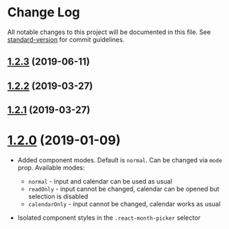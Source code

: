 # Change Log

All notable changes to this project will be documented in this file. See [standard-version](https://github.com/conventional-changelog/standard-version) for commit guidelines.

<a name="1.2.3"></a>
## [1.2.3](https://github.com/slavakisel/react-month-picker-input/compare/v1.2.2...v1.2.3) (2019-06-11)



<a name="1.2.2"></a>
## [1.2.2](https://github.com/slavakisel/react-month-picker-input/compare/v1.2.1...v1.2.2) (2019-03-27)



<a name="1.2.1"></a>
## [1.2.1](https://github.com/slavakisel/react-month-picker-input/compare/v1.1.6...v1.2.1) (2019-03-27)



<a name="1.2.0"></a>
# [1.2.0](https://github.com/slavakisel/react-month-picker-input/compare/v1.1.6...v1.2.0) (2019-01-09)

* Added component modes. Default is `normal`. Can be changed via `mode` prop. Available modes:
  * `normal` - input and calendar can be used as usual
  * `readOnly` - input cannot be changed, calendar can be opened but selection is disabled
  * `calendarOnly` - input cannot be changed,
  calendar works as usual

* Isolated component styles in the `.react-month-picker` selector
